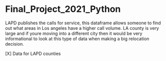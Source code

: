 # Final_Project_2021_Python
LAPD publishes the calls for service, this dataframe allows someone to find out what areas in Los angeles have a higher call volume. LA county is very large and if youre moving into a different city then it would be very informational to look at this type of data when making a big relocation decision. 

[X] Data for LAPD counties 
